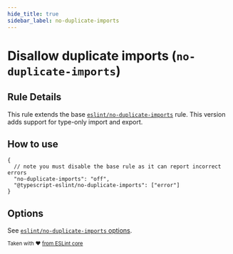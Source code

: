 ```yaml
---
hide_title: true
sidebar_label: no-duplicate-imports
---
```


# Disallow duplicate imports (`no-duplicate-imports`)

## Rule Details

This rule extends the base [`eslint/no-duplicate-imports`](https://eslint.org/docs/rules/no-duplicate-imports) rule.
This version adds support for type-only import and export.

## How to use

```jsonc
{
  // note you must disable the base rule as it can report incorrect errors
  "no-duplicate-imports": "off",
  "@typescript-eslint/no-duplicate-imports": ["error"]
}
```

## Options

See [`eslint/no-duplicate-imports` options](https://eslint.org/docs/rules/no-duplicate-imports#options).

<sup>Taken with ❤️ [from ESLint core](https://github.com/eslint/eslint/blob/master/docs/rules/no-duplicate-imports.md)</sup>
